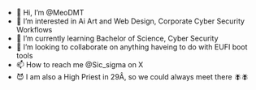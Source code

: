 - 👋 Hi, I’m @MeoDMT
- 👀 I’m interested in Ai Art and Web Design, Corporate Cyber Security Workflows
- 🌱 I’m currently learning Bachelor of Science, Cyber Security
- 💞️ I’m looking to collaborate on anything haveing to do with EUFI boot tools
- 📫 How to reach me @Sic_sigma on X
- 😈 I am also a High Priest in 29Â, so we could always meet there 🪰🪰
<!---
MeoDMT/MeoDMT is a ✨ special ✨ repository because its `README.md` (this file) appears on your GitHub profile.
You can click the Preview link to take a look at your changes.
--->
